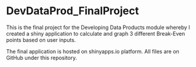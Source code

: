# DevDataProd_FinalProject

This is the final project for the Developing Data Products module whereby I 
created a shiny application to calculate and graph 3 different Break-Even points
based on user inputs.

The final application is hosted on shinyapps.io platform. All files are on GitHub under this repository.
